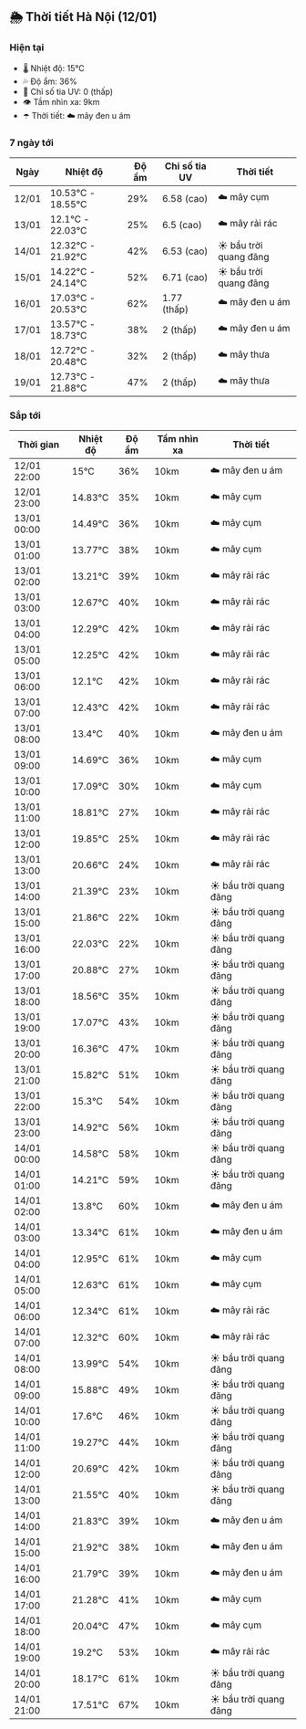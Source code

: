 ## 🌦️ Thời tiết Hà Nội (12/01)

### Hiện tại

- 🌡️ Nhiệt độ: 15℃
- 💦 Độ ẩm: 36%
- 🌟 Chỉ số tia UV: 0 (thấp)
- 👁️ Tầm nhìn xa: 9km
- ☂️ Thời tiết: ☁️ mây đen u ám

### 7 ngày tới

| Ngày | Nhiệt độ | Độ ẩm | Chỉ số tia UV | Thời tiết |
| --- | --- | --- | --- | --- |
| 12/01 | 10.53℃ - 18.55℃ | 29% | 6.58 (cao) | ☁️ mây cụm |
| 13/01 | 12.1℃ - 22.03℃ | 25% | 6.5 (cao) | ☁️ mây rải rác |
| 14/01 | 12.32℃ - 21.92℃ | 42% | 6.53 (cao) | ☀️ bầu trời quang đãng |
| 15/01 | 14.22℃ - 24.14℃ | 52% | 6.71 (cao) | ☀️ bầu trời quang đãng |
| 16/01 | 17.03℃ - 20.53℃ | 62% | 1.77 (thấp) | ☁️ mây đen u ám |
| 17/01 | 13.57℃ - 18.73℃ | 38% | 2 (thấp) | ☁️ mây đen u ám |
| 18/01 | 12.72℃ - 20.48℃ | 32% | 2 (thấp) | ☁️ mây thưa |
| 19/01 | 12.73℃ - 21.88℃ | 47% | 2 (thấp) | ☁️ mây thưa |

### Sắp tới

| Thời gian | Nhiệt độ | Độ ẩm | Tầm nhìn xa | Thời tiết |
| --- | --- | --- | --- | --- |
| 12/01 22:00 | 15℃ | 36% | 10km | ☁️ mây đen u ám |
| 12/01 23:00 | 14.83℃ | 35% | 10km | ☁️ mây cụm |
| 13/01 00:00 | 14.49℃ | 36% | 10km | ☁️ mây cụm |
| 13/01 01:00 | 13.77℃ | 38% | 10km | ☁️ mây cụm |
| 13/01 02:00 | 13.21℃ | 39% | 10km | ☁️ mây rải rác |
| 13/01 03:00 | 12.67℃ | 40% | 10km | ☁️ mây rải rác |
| 13/01 04:00 | 12.29℃ | 42% | 10km | ☁️ mây rải rác |
| 13/01 05:00 | 12.25℃ | 42% | 10km | ☁️ mây rải rác |
| 13/01 06:00 | 12.1℃ | 42% | 10km | ☁️ mây rải rác |
| 13/01 07:00 | 12.43℃ | 42% | 10km | ☁️ mây rải rác |
| 13/01 08:00 | 13.4℃ | 40% | 10km | ☁️ mây đen u ám |
| 13/01 09:00 | 14.69℃ | 36% | 10km | ☁️ mây cụm |
| 13/01 10:00 | 17.09℃ | 30% | 10km | ☁️ mây cụm |
| 13/01 11:00 | 18.81℃ | 27% | 10km | ☁️ mây rải rác |
| 13/01 12:00 | 19.85℃ | 25% | 10km | ☁️ mây rải rác |
| 13/01 13:00 | 20.66℃ | 24% | 10km | ☁️ mây rải rác |
| 13/01 14:00 | 21.39℃ | 23% | 10km | ☀️ bầu trời quang đãng |
| 13/01 15:00 | 21.86℃ | 22% | 10km | ☀️ bầu trời quang đãng |
| 13/01 16:00 | 22.03℃ | 22% | 10km | ☀️ bầu trời quang đãng |
| 13/01 17:00 | 20.88℃ | 27% | 10km | ☀️ bầu trời quang đãng |
| 13/01 18:00 | 18.56℃ | 35% | 10km | ☀️ bầu trời quang đãng |
| 13/01 19:00 | 17.07℃ | 43% | 10km | ☀️ bầu trời quang đãng |
| 13/01 20:00 | 16.36℃ | 47% | 10km | ☀️ bầu trời quang đãng |
| 13/01 21:00 | 15.82℃ | 51% | 10km | ☀️ bầu trời quang đãng |
| 13/01 22:00 | 15.3℃ | 54% | 10km | ☀️ bầu trời quang đãng |
| 13/01 23:00 | 14.92℃ | 56% | 10km | ☀️ bầu trời quang đãng |
| 14/01 00:00 | 14.58℃ | 58% | 10km | ☀️ bầu trời quang đãng |
| 14/01 01:00 | 14.21℃ | 59% | 10km | ☀️ bầu trời quang đãng |
| 14/01 02:00 | 13.8℃ | 60% | 10km | ☁️ mây đen u ám |
| 14/01 03:00 | 13.34℃ | 61% | 10km | ☁️ mây đen u ám |
| 14/01 04:00 | 12.95℃ | 61% | 10km | ☁️ mây cụm |
| 14/01 05:00 | 12.63℃ | 61% | 10km | ☁️ mây cụm |
| 14/01 06:00 | 12.34℃ | 61% | 10km | ☁️ mây rải rác |
| 14/01 07:00 | 12.32℃ | 60% | 10km | ☁️ mây rải rác |
| 14/01 08:00 | 13.99℃ | 54% | 10km | ☀️ bầu trời quang đãng |
| 14/01 09:00 | 15.88℃ | 49% | 10km | ☀️ bầu trời quang đãng |
| 14/01 10:00 | 17.6℃ | 46% | 10km | ☀️ bầu trời quang đãng |
| 14/01 11:00 | 19.27℃ | 44% | 10km | ☀️ bầu trời quang đãng |
| 14/01 12:00 | 20.69℃ | 42% | 10km | ☀️ bầu trời quang đãng |
| 14/01 13:00 | 21.55℃ | 40% | 10km | ☀️ bầu trời quang đãng |
| 14/01 14:00 | 21.83℃ | 39% | 10km | ☁️ mây đen u ám |
| 14/01 15:00 | 21.92℃ | 38% | 10km | ☁️ mây đen u ám |
| 14/01 16:00 | 21.79℃ | 39% | 10km | ☁️ mây đen u ám |
| 14/01 17:00 | 21.28℃ | 41% | 10km | ☁️ mây cụm |
| 14/01 18:00 | 20.04℃ | 47% | 10km | ☁️ mây cụm |
| 14/01 19:00 | 19.2℃ | 53% | 10km | ☁️ mây rải rác |
| 14/01 20:00 | 18.17℃ | 61% | 10km | ☀️ bầu trời quang đãng |
| 14/01 21:00 | 17.51℃ | 67% | 10km | ☀️ bầu trời quang đãng |
